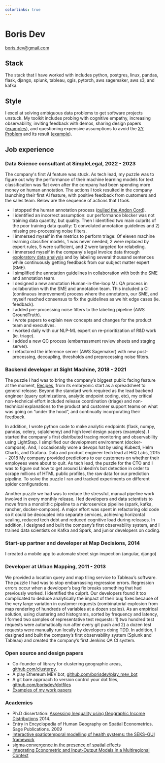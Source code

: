 ```yaml
---
colorlinks: true
---
```


# Boris Dev

boris.dev@gmail.com

## Stack 

The stack that I have worked with includes python, postgres, linux, pandas, flask, django, splunk, tableau, qgis, pytorch, aws sagemaker, aws s3, and kafka.  

## Style 

I excel at solving ambiguous data problems to get software projects unstuck. 
My toolkit includes probing with cognitive empathy, increasing observability, inviting feedback with demos, sharing design papers ([examples](https://docs.google.com/document/d/1pMID97O4hHkK8ok7cwLH4Y4KpsgQSPUAXtYrscwcyb4/view)), and questioning expensive assumptions to avoid the [XY Problem](https://xyproblem.info/) and its result ([example](https://upload.wikimedia.org/wikipedia/commons/a/a9/Rube_Goldberg%27s_%22Self-Operating_Napkin%22_%28cropped%29.gif)).

## Job experience

### Data Science consultant at SimpleLegal, 2022 - 2023

The company's first AI feature was stuck. As tech lead, my puzzle was to figure out why the performance of their machine learning models for text classification was flat even after the company had been
spending more money on human annotation. The actions I took resulted in
the company launching their first AI feature, with positive feedback from
customers and the sales team. Below are the sequence of actions that I took.

- I stopped the human annotation process ([pulled the Andon Cord](https://medium.com/@jjruescas/to-improve-pull-the-cord-ec309fa9d701#:~:text=%E2%80%9CAndon%20Cord%E2%80%9D%20is%20a%20principle,stops%20to%20get%20them%20fixed.)).
- I identified an incorrect assumption: our performance blocker was not training data quantity, but quality. Then I identified two main culprits of the poor training data quality: 1) convoluted annotation guidelines and 2) missing pre-processing noise filters. 
- I immersed myself in the metrics to perform triage: Of eleven machine learning classifier models, 1 was never needed, 2 were replaced by expert rules, 5 were sufficient, and 2 were targeted for relabeling.
- I immersed myself in the company's legal invoice data through [exploratory data analysis](https://hbr.org/2018/12/what-great-data-analysts-do-and-why-every-organization-needs-them) and by labeling several thousand sentences while continuously getting feedback from our subject matter expert (SME).
- I simplified the annotation guidelines in collaboration with both the SME and annotation team.
- I designed a new annotation Human-in-the-loop ML QA process in collaboration with the SME and annotation team. This included a CI (continuous improvement) process where the annotators, our SME, and myself reached consensus to fix the guidelines as we hit edge cases (ie. feedback).
- I added pre-processing noise filters to the labeling pipeline (AWS GroundTruth).
- I wrote papers to explain new concepts and changes for the product team and executives.
- I worked daily with our NLP-ML expert on re-prioritization of R&D work (ie. triage).
- I added a new QC process (embarrassment review sheets and staging server).
- I refactored the inference server (AWS Sagemaker) with new post-processing, decoupling, thresholds and preprocessing noise filters.


### Backend developer at Sight Machine, 2018 - 2021

The puzzle I had was to bring the company’s biggest public facing feature at the moment, [Recipes](https://sightmachine.com/blog/manufacturing-dynamic-recipes/), from its embryonic start as a spreadsheet to general release. Beyond the standard work required as the lead backend engineer (query optimizations, analytic endpoint coding, etc), my critical non-technical effort included release coordination (triage) and non-technical explanations to the product and customer support teams on what was going on “under the hood”, and continually incorporating their feedback.

In addition, I wrote python code to make analytic endpoints (flask, numpy, pandas, celery, sqlalchemy) and high level design papers (examples). I started the company's first distributed tracing monitoring and observability using LightStep. I simplified our development environment (docker-compose). And, I occasionally wore a devops hat by using Kubectl, Helm Charts, and Grafana. 
Data and product engineer tech lead at HiQ Labs, 2015 - 2018 
My company provided predictions to our customers on whether their employees were about to quit. As tech lead, the puzzle for the CTO and I was to figure out how to get around LinkedIn’s bot detection in order to scrape millions of HTML public profiles, the raw data for our prediction pipeline. To solve the puzzle I ran and tracked experiments on different spider configurations.

Another puzzle we had was to reduce the stressful, manual pipeline work involved in every monthly release. I led developers and data scientists to move from a monolithic pipeline to a microservice pipeline (spark, kafka, rancher, docker-compose). A major effort was spent in refactoring old code so it could be decoupled into separate services, achieving horizontal scaling, reduced tech debt and reduced cognitive load during releases. In addition, I designed and built the company’s first observability system, and I trained data scientists on Kafka and Spark, and junior developers on coding.

### Start-up partner and developer at Map Decisions, 2014

I created a mobile app to automate street sign inspection (angular, django)

### Developer at Urban Mapping, 2011 - 2013

We provided a location query and map tiling service to Tableau’s software. The puzzle I had was to stop embarrassing regression errors. Regression errors occur when a developer’s bug fix breaks something that had previously worked. I identified the culprit. Our developers found it too complicated to deduce analytically the impact of their bug fixes because of the very large variation in customer requests (combinatorial explosion from map rendering of hundreds of variables at a dozen scales). As an empirical solution, using clustering and histograms, sorted by frequency and latency, I formed two samples of representative test requests: 1) two hundred test requests were automatically run after every git push and 2) a dozen test requests were manually run locally by developers doing TDD. In addition, I designed and built the company’s first observability system (Splunk and Tableau) and created the company’s first Jenkins QA CI system.


### Open source and design papers

- Co-founder of library for clustering geographic areas, [github.com/clusterpy](https://github.com/clusterpy/clusterpy).
- A play Ethereum MEV bot, [github.com/borisdev/play_mev_bot](https://github.com/borisdev/play_mev_bot)
- A git bare approach to version control your dot files, [github.com/borisdev/dotfiles](https://github.com/borisdev/dotfiles/blob/master/README.md)
- [Examples of my work papers](https://docs.google.com/document/d/1pMID97O4hHkK8ok7cwLH4Y4KpsgQSPUAXtYrscwcyb4/edit)

### Academics

- Ph.D dissertation: [Assessing Inequality using Geographic Income Distributions](https://drive.google.com/file/d/0B3VpcoC5o49ZSzZXbnY3U0VJY2d6dWRETzh1S2Y5ZGNXRGtZ/view?pli=1&resourcekey=0-KJJYhy3nBjKMK5RSVvOisw) 2014.
- Entry in Encyclopedia of Human Geography on Spatial Econometrics. Sage Publications. 2009 
- [Interactive spatiotemporal modelling of health systems: the SEKS–GUI framework](https://link.springer.com/article/10.1007/s00477-007-0135-0)
- [sigma‐convergence in the presence of spatial effects](https://rsaiconnect.onlinelibrary.wiley.com/doi/abs/10.1111/j.1435-5957.2006.00083.x)
- [Integrating Econometric and Input-Output Models in a Multiregional Context](https://onlinelibrary.wiley.com/doi/abs/10.1111/j.1468-2257.1997.tb00771.x)
